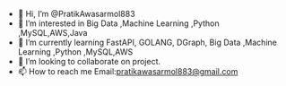 - 👋 Hi, I’m @PratikAwasarmol883
- 👀 I’m interested in Big Data ,Machine Learning ,Python ,MySQL,AWS,Java
- 🌱 I’m currently learning FastAPI, GOLANG, DGraph, Big Data ,Machine Learning ,Python ,MySQL,AWS
- 💞️ I’m looking to collaborate on project.
- 📫 How to reach me Email:pratikawasarmol883@gmail.com 

<!---
PratikAwasarmol883/PratikAwasarmol883 is a ✨ special ✨ repository because its `README.md` (this file) appears on your GitHub profile.
You can click the Preview link to take a look at your changes.
--->
